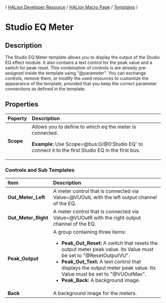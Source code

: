 / [HALion Developer Resource](../../HALion-Developer-Resource.md) / [HALion Macro Page](./HALion-Macro-Page.md) / [Templates](./Templates.md) /

# Studio EQ Meter

## Description

The Studio EQ Meter template allows you to display the output of the Studio EQ effect module. It also contains a text control for the peak value and a switch for peak reset. This combination of controls is are already pre-assigned inside the template using "@parameter". You can exchange controls, remove them, or modify the used resources to customize the appearance of the template, provided that you keep the correct parameter connections as defined in the template.

## Properties

|Poperty|Description|
|:-|:-|
|**Scope**|Allows you to define to which eq the meter is connected.<p>**Example:** Use Scope=@bus:0/@0:Studio EQ' to connect it to the first Studio EQ in the first bus.|

### Controls and Sub Templates

|Item|Description|
|:-|:-|
|**Out_Meter_Left**|A meter control that is connected via Value=@VUOutL with the left output channel of the EQ.|
|**Out_Meter_Right**|A meter control that is connected via Value=@VUOutR with the right output channel of the EQ.|
|**Peak_Output**|A group containing three items:<ul><li>**Peak_Out_Reset:** A switch that resets the output meter peak value. Its Value must be set to "@ResetOutputVU".</li><li>**Peak_Out_Text:** A text control that displays the output meter peak value. Its Value must be set to "@VUOutMax".</li><li>**Peak_Back:** A background image.</li></ul>|
|**Back**|A background image for the meters.|
